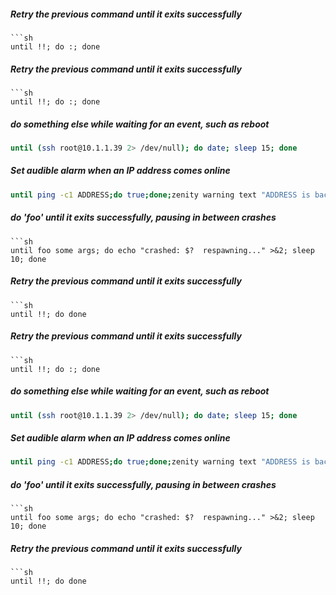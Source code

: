 ##### Retry the previous command until it exits successfully
```
```sh
until !!; do :; done
```

##### Retry the previous command until it exits successfully
```
```sh
until !!; do :; done
```

##### do something else while waiting for an event, such as reboot
```sh
until (ssh root@10.1.1.39 2> /dev/null); do date; sleep 15; done
```

##### Set audible alarm when an IP address comes online
```sh
until ping -c1 ADDRESS;do true;done;zenity warning text "ADDRESS is back"
```

##### do 'foo' until it exits successfully, pausing in between crashes
```
```sh
until foo some args; do echo "crashed: $?  respawning..." >&2; sleep 10; done
```

##### Retry the previous command until it exits successfully
```
```sh
until !!; do done
```

##### Retry the previous command until it exits successfully
```
```sh
until !!; do :; done
```

##### do something else while waiting for an event, such as reboot
```sh
until (ssh root@10.1.1.39 2> /dev/null); do date; sleep 15; done
```

##### Set audible alarm when an IP address comes online
```sh
until ping -c1 ADDRESS;do true;done;zenity warning text "ADDRESS is back"
```

##### do 'foo' until it exits successfully, pausing in between crashes
```
```sh
until foo some args; do echo "crashed: $?  respawning..." >&2; sleep 10; done
```

##### Retry the previous command until it exits successfully
```
```sh
until !!; do done
```
